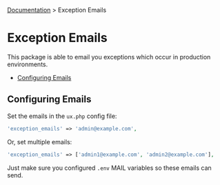 [Documentation](index.md) > Exception Emails

# Exception Emails

This package is able to email you exceptions which occur in production environments.

- [Configuring Emails](#configuring-emails)

## Configuring Emails

Set the emails in the `ux.php` config file:

```php
'exception_emails' => 'admin@example.com',
```

Or, set multiple emails:

```php
'exception_emails' => ['admin1@example.com', 'admin2@example.com'],
```

Just make sure you configured `.env` MAIL variables so these emails can send.
